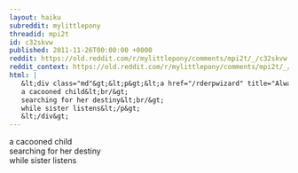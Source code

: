 ```yaml
---
layout: haiku
subreddit: mylittlepony
threadid: mpi2t
id: c32skvw
published: 2011-11-26T00:00:00 +0000
reddit: https://old.reddit.com/r/mylittlepony/comments/mpi2t/_/c32skvw
reddit_context: https://old.reddit.com/r/mylittlepony/comments/mpi2t/_/c32skvw?context=3
html: |
   &lt;div class="md"&gt;&lt;p&gt;&lt;a href="/rderpwizard" title="Always Relevant / Butterfly Is In Progress / Paper Bag Princess"&gt;&lt;/a&gt; 
   a cacooned child&lt;br/&gt;
   searching for her destiny&lt;br/&gt;
   while sister listens&lt;/p&gt;
   &lt;/div&gt;
---
```


[](/rderpwizard "Always Relevant / Butterfly Is In Progress / Paper Bag Princess") 
a cacooned child  
searching for her destiny  
while sister listens